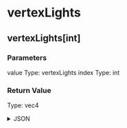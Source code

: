 # vertexLights

## vertexLights[int]

### Parameters

value
  Type: vertexLights
index
  Type: int

### Return Value

  Type: vec4

<details><summary>JSON</summary>

```
{
  "Type": "vertexLights[int]",
  "Name": "vertexLights[int]",
  "Category": 1,
  "InputPins": [
    {
      "Connection": null,
      "Id": "value",
      "Type": "vertexLights"
    },
    {
      "Connection": null,
      "Id": "index",
      "Type": "int"
    }
  ],
  "OutputPins": [
    {
      "Id": "",
      "Type": "vec4"
    }
  ]
}
```

</details>

